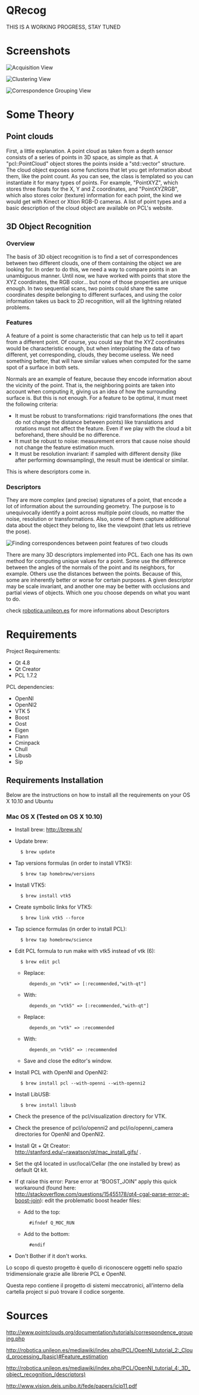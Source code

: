 QRecog
======

THIS IS A WORKING PROGRESS, STAY TUNED

# Screenshots

![Acquisition View](https://raw.githubusercontent.com/danieleciriello/QRecog/master/documentation/acquisition.png)

![Clustering View](https://raw.githubusercontent.com/danieleciriello/QRecog/master/documentation/clustering.png)

![Correspondence Grouping View](https://raw.githubusercontent.com/danieleciriello/QRecog/master/documentation/recognition.png)


# Some Theory

## Point clouds

First, a little explanation. A point cloud as taken from a depth sensor consists of a series of points in 3D space, as simple as that. A "pcl::PointCloud<PointT>" object stores the points inside a "std::vector<PointT>" structure. The cloud object exposes some functions that let you get information about them, like the point count. As you can see, the class is templated so you can instantiate it for many types of points. For example, "PointXYZ", which stores three floats for the X, Y and Z coordinates, and "PointXYZRGB", which also stores color (texture) information for each point, the kind we would get with Kinect or Xtion RGB-D cameras. A list of point types and a basic description of the cloud object are available on PCL's website.

## 3D Object Recognition

### Overview

The basis of 3D object recognition is to find a set of correspondences between two different clouds, one of them containing the object we are looking for. In order to do this, we need a way to compare points in an unambiguous manner. Until now, we have worked with points that store the XYZ coordinates, the RGB color... but none of those properties are unique enough. In two sequential scans, two points could share the same coordinates despite belonging to different surfaces, and using the color information takes us back to 2D recognition, will all the lightning related problems.

### Features
 
A feature of a point is some characteristic that can help us to tell it apart from a different point. Of course, you could say that the XYZ coordinates would be characteristic enough, but when interpolating the data of two different, yet corresponding, clouds, they become useless. We need something better, that will have similar values when computed for the same spot of a surface in both sets.

Normals are an example of feature, because they encode information about the vicinity of the point. That is, the neighboring points are taken into account when computing it, giving us an idea of how the surrounding surface is. But this is not enough. For a feature to be optimal, it must meet the following criteria:

- It must be robust to transformations: rigid transformations (the ones that do not change the distance between points) like translations and rotations must not affect the feature. Even if we play with the cloud a bit beforehand, there should be no difference.
- It must be robust to noise: measurement errors that cause noise should not change the feature estimation much.
- It must be resolution invariant: if sampled with different density (like after performing downsampling), the result must be identical or similar.

This is where descriptors come in. 

### Descriptors

They are more complex (and precise) signatures of a point, that encode a lot of information about the surrounding geometry. The purpose is to unequivocally identify a point across multiple point clouds, no matter the noise, resolution or transformations. Also, some of them capture additional data about the object they belong to, like the viewpoint (that lets us retrieve the pose).

![Finding correspondences between point features of two clouds](http://robotica.unileon.es/mediawiki/images/a/ab/Correspondence.jpg)

There are many 3D descriptors implemented into PCL. Each one has its own method for computing unique values for a point. Some use the difference between the angles of the normals of the point and its neighbors, for example. Others use the distances between the points. Because of this, some are inherently better or worse for certain purposes. A given descriptor may be scale invariant, and another one may be better with occlusions and partial views of objects. Which one you choose depends on what you want to do.

check [robotica.unileon.es](http://robotica.unileon.es/mediawiki/index.php/PCL/OpenNI_tutorial_4:_3D_object_recognition_(descriptors)) for more informations about Descriptors


# Requirements
Project Requirements:
- Qt 4.8
- Qt Creator
- PCL 1.7.2

PCL dependencies:
- OpenNI
- OpenNI2
- VTK 5
- Boost
- Oost 
- Eigen 
- Flann 
- Cminpack 
- Chull 
- Libusb
- Sip

## Requirements Installation

Below are the instructions on how to install all the requirements on your OS X 10.10 and Ubuntu

### Mac OS X (Tested on OS X 10.10)

- Install brew: http://brew.sh/
- Update brew:

        $ brew update

- Tap versions formulas (in order to install VTK5):

        $ brew tap homebrew/versions

- Install VTK5:

        $ brew install vtk5

- Create symbolic links for VTK5:

        $ brew link vtk5 --force

- Tap science formulas (in order to install PCL):

        $ brew tap homebrew/science

- Edit PCL formula to run make with vtk5 instead of vtk (6):

        $ brew edit pcl

    - Replace:

            depends_on "vtk" => [:recommended,"with-qt"]

    - With:

            depends_on "vtk5" => [:recommended,"with-qt"]

    - Replace:

            depends_on "vtk" => :recommended

    - With:

            depends_on "vtk5" => :recommended

    - Save and close the editor's window.

- Install PCL with OpenNI and OpenNI2:

        $ brew install pcl --with-openni --with-openni2
        
- Install LibUSB:

        $ brew install libusb
        
        


- Check the presence of the pcl/visualization directory for VTK.
- Check the presence of pcl/io/openni2 and pcl/io/openni_camera directories for OpenNI and OpenNI2.
- Install Qt + Qt Creator: http://stanford.edu/~rawatson/qt/mac_install_gifs/ .
- Set the qt4 located in usr/local/Cellar (the one installed by brew) as default Qt kit.
- If qt raise this error: Parse error at “BOOST_JOIN” apply this quick workaround (found here: http://stackoverflow.com/questions/15455178/qt4-cgal-parse-error-at-boost-join): edit the problematic boost header files:

    - Add to the top:

            #ifndef Q_MOC_RUN

    - Add to the bottom:

            #endif

- Don't Bother if it don't works.

Lo scopo di questo progetto è quello di riconoscere oggetti nello spazio tridimensionale grazie alle librerie PCL e OpenNI.

Questa repo contiene il progetto di sistemi meccatronici, all'interno della cartella project si può trovare il codice sorgente.

# Sources
http://www.pointclouds.org/documentation/tutorials/correspondence_grouping.php

http://robotica.unileon.es/mediawiki/index.php/PCL/OpenNI_tutorial_2:_Cloud_processing_(basic)#Feature_estimation

http://robotica.unileon.es/mediawiki/index.php/PCL/OpenNI_tutorial_4:_3D_object_recognition_(descriptors)

http://www.vision.deis.unibo.it/fede/papers/icip11.pdf
